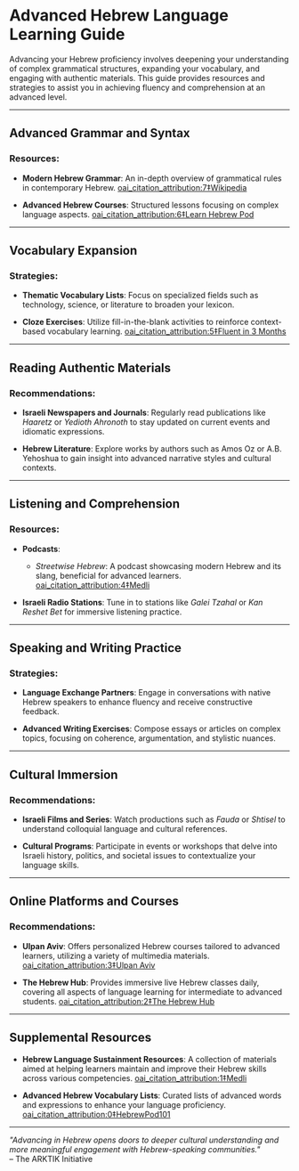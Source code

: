 # **Advanced Hebrew Language Learning Guide**

Advancing your Hebrew proficiency involves deepening your understanding of complex grammatical structures, expanding your vocabulary, and engaging with authentic materials. This guide provides resources and strategies to assist you in achieving fluency and comprehension at an advanced level.

---

## **Advanced Grammar and Syntax**

### Resources:

- **Modern Hebrew Grammar**: An in-depth overview of grammatical rules in contemporary Hebrew. [oai_citation_attribution:7‡Wikipedia](https://en.wikipedia.org/wiki/Modern_Hebrew_grammar?utm_source=chatgpt.com)

- **Advanced Hebrew Courses**: Structured lessons focusing on complex language aspects. [oai_citation_attribution:6‡Learn Hebrew Pod](https://www.learnhebrewpod.com/speaking-hebrew/advanced?utm_source=chatgpt.com)

---

## **Vocabulary Expansion**

### Strategies:

- **Thematic Vocabulary Lists**: Focus on specialized fields such as technology, science, or literature to broaden your lexicon.

- **Cloze Exercises**: Utilize fill-in-the-blank activities to reinforce context-based vocabulary learning. [oai_citation_attribution:5‡Fluent in 3 Months](https://www.fluentin3months.com/learn-hebrew-free/?utm_source=chatgpt.com)

---

## **Reading Authentic Materials**

### Recommendations:

- **Israeli Newspapers and Journals**: Regularly read publications like *Haaretz* or *Yedioth Ahronoth* to stay updated on current events and idiomatic expressions.

- **Hebrew Literature**: Explore works by authors such as Amos Oz or A.B. Yehoshua to gain insight into advanced narrative styles and cultural contexts.

---

## **Listening and Comprehension**

### Resources:

- **Podcasts**:

  - *Streetwise Hebrew*: A podcast showcasing modern Hebrew and its slang, beneficial for advanced learners. [oai_citation_attribution:4‡Medli](https://medli.wisc.edu/hebrew-language-sustainment-resources/?utm_source=chatgpt.com)

- **Israeli Radio Stations**: Tune in to stations like *Galei Tzahal* or *Kan Reshet Bet* for immersive listening practice.

---

## **Speaking and Writing Practice**

### Strategies:

- **Language Exchange Partners**: Engage in conversations with native Hebrew speakers to enhance fluency and receive constructive feedback.

- **Advanced Writing Exercises**: Compose essays or articles on complex topics, focusing on coherence, argumentation, and stylistic nuances.

---

## **Cultural Immersion**

### Recommendations:

- **Israeli Films and Series**: Watch productions such as *Fauda* or *Shtisel* to understand colloquial language and cultural references.

- **Cultural Programs**: Participate in events or workshops that delve into Israeli history, politics, and societal issues to contextualize your language skills.

---

## **Online Platforms and Courses**

### Recommendations:

- **Ulpan Aviv**: Offers personalized Hebrew courses tailored to advanced learners, utilizing a variety of multimedia materials. [oai_citation_attribution:3‡Ulpan Aviv](https://www.ulpanaviv.com/resources/materials?utm_source=chatgpt.com)

- **The Hebrew Hub**: Provides immersive live Hebrew classes daily, covering all aspects of language learning for intermediate to advanced students. [oai_citation_attribution:2‡The Hebrew Hub](https://thehebrewhub.com/?utm_source=chatgpt.com)

---

## **Supplemental Resources**

- **Hebrew Language Sustainment Resources**: A collection of materials aimed at helping learners maintain and improve their Hebrew skills across various competencies. [oai_citation_attribution:1‡Medli](https://medli.wisc.edu/hebrew-language-sustainment-resources/?utm_source=chatgpt.com)

- **Advanced Hebrew Vocabulary Lists**: Curated lists of advanced words and expressions to enhance your language proficiency. [oai_citation_attribution:0‡HebrewPod101](https://www.hebrewpod101.com/blog/2021/12/16/hebrew-advanced-words/?utm_source=chatgpt.com)

---

*"Advancing in Hebrew opens doors to deeper cultural understanding and more meaningful engagement with Hebrew-speaking communities."*  
– The ARKTIK Initiative
